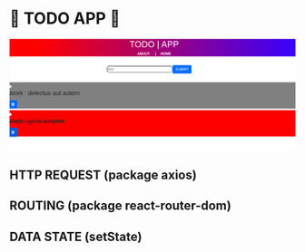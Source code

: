 # :red_circle: TODO APP :red_circle:

![test](gifs/firsReact.gif)

## HTTP REQUEST (package axios)

## ROUTING (package react-router-dom)

## DATA STATE (setState)
